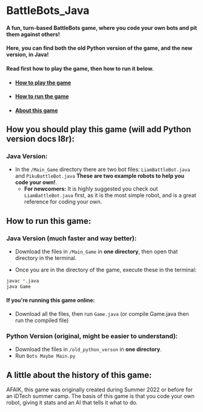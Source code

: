 # BattleBots_Java
#### A fun, turn-based BattleBots game, where you code your own bots and pit them against others!
#### Here, you can find both the old Python version of the game, and the new version, in Java!
#### Read first how to play the game, then how to run it below.
- #### [How to play the game](#how-you-should-play-this-game-will-add-python-version-docs-l8r)
- #### [How to run the game](#how-to-run-this-game)
- #### [About this game](#a-little-about-the-history-of-this-game)
## How you should play this game (will add Python version docs l8r):
### Java Version:
 - In the `/Main_Game` directory there are two bot files: `LiamBattleBot.java` and `PikuBattleBot.java` **These are two example robots to help you code your own!**.
     - **For newcomers:** It is highly suggested you check out `LiamBattleBot.java` first, as it is the most simple robot, and is a great reference for coding your own.

## How to run this game:
### Java Version (much faster and way better):
- Download the files in `/Main_Game` in **one directory**, then open that directory in the terminal.

- Once you are in the directory of the game, execute these in the terminal:
```zsh
javac *.java
java Game
```
#### If you're running this game online:
- Download all the files, then run `Game.java` (or compile Game.java then run the compiled file)
### Python Version (original, might be easier to understand):
 - Download the files in `/old_python_verson` in **one directory**.
 - Run `Bots Maybe Main.py`

## A little about the history of this game:
AFAIK, this game was originally created during Summer 2022 or before for an iDTech summer camp.
The basis of this game is that you code your own robot, giving it stats and an AI that tells it what to do.
